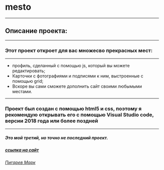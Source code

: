 # mesto
--------------
## Описание проекта:
-----------------------
### Этот проект откроет для вас множесво прекрасных мест:
---------------------------------------------
* профиль, сделанный с помощью js, который вы можете редактировать;
* Карточки с фотографиями и подписями к ним, выстроенные с помощью grid;
* Вскоре вы сами сможете дополнить сайт своими любымыми местами.
----------------------------------------------------------------------
### Проект был создан с помощью html5 и css, поэтому я рекомендую открывать его с помощью Visual Studio code, версии 2018 года или более поздней
-----------------------------------------------------------------------------------------------------------------------
##### Это мой третий, но точно не последний проект.
##### [ссылка на сайт](https://marxone1.github.io/mesto)
###### [Пигарев Марк](https://vk.com/mark438212)
